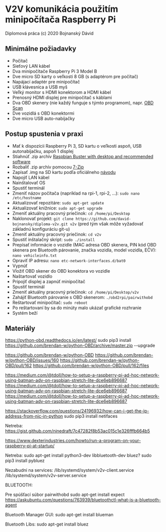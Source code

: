 # V2V komunikácia použitím minipočítača Raspberry Pi

Diplomová práca (c) 2020 Bojnanský Dávid

## Minimálne požiadavky

- Počítač
- Sieťový LAN kábel
- Dva minipočítače Raspberry Pi 3 Model B
- Dve micro SD karty o veľkosti 8 GB (s adaptérom pre počítač)
- Napájací adaptér pre minipočítač
- USB klávesnica a USB myš
- Veľký monitor s HDMI konektorom a HDMI kábel
- Prenosný HDMI displej pre minipočítač s káblami
- Dva OBD skenery (nie každý funguje s týmto programom), napr. [OBD Scan](https://www.ebay.com/itm/Vgate-ELM327-Bluetooth-OBD2-V2-1-Scanner-Car-Auto-Diagnostic-Adapter-Scan-Tool/123778992357)
- Dve vozidlá s OBD konektormi
- Dve micro USB auto-nabíjačky


## Postup spustenia v praxi
- Mať k dispozícii Raspberry Pi 3, SD kartu o veľkosti aspoň, USB autonabíjačku, aspoň 1 displej
- Stiahnúť .zip archív [Raspbian Buster with desktop and recommended software](https://www.raspberrypi.org/downloads/raspbian/)
- Rozbaliť .zip archív pomocou [7-Zip](https://www.7-zip.org/)
- Zapísať .img na SD kartu podľa oficiálneho [návodu](https://www.raspberrypi.org/documentation/installation/installing-images/README.md)
- Napojiť LAN kábel
- Nainštalovať OS
- Spustiť terminál
- Zmeniť názov počítača (napríklad na rpi-1, rpi-2, ...): `sudo nano /etc/hostname`
- Aktualizovať repozitáre: `sudo apt-get update`
- Aktualizovať knižnice: `sudo apt-get upgrade`
- Zmeniť aktuálny pracovný priečinok: `cd /home/pi/Desktop`
- Naklonovať projekt: `git clone https://github.com/david-bojnansky/diploma-v2v.git v2v` (pred tým však môže vyžadovať základnú konfiguráciu git-u)
- Zmeniť aktuálny pracovný priečinok: `cd v2v`
- Spustiť inštalačný skript: `sudo ./install`
- Prepísať informácie o vozidle (MAC adresa OBD skenera, PIN kód OBD skenera pre Bluetooth párovanie, značka vozidla, model vozidla, EČV): `nano vehicleinfo.txt`
- Opraviť IP adresu: `nano etc-network-interfaces.d/bat0`
- Vypnúť
- Vložiť OBD skener do OBD konektora vo vozidle
- Naštartovať vozidlo
- Pripojiť displej a zapnúť minipočítač
- Spustiť terminál
- Zmeniť aktuálny pracovný priečinok: `cd /home/pi/Desktop/v2v`
- Zahájiť Bluetooth párovanie s OBD skenerom: `./obd2rpi/pairwithobd`
- Reštartovať minipočítač: `sudo reboot`
- Po reštartovaní by sa do minúty malo ukázať grafické rozhranie
- Systém beží

## Materiály
https://python-obd.readthedocs.io/en/latest/
sudo pip3 install https://github.com/brendan-w/python-OBD/archive/master.zip --upgrade

https://github.com/brendan-w/python-OBD
https://github.com/brendan-w/python-OBD/issues/160
https://github.com/brendan-w/python-OBD/pull/162
https://github.com/brendan-w/python-OBD/pull/162/files






https://medium.com/@tdoll/how-to-setup-a-raspberry-pi-ad-hoc-network-using-batman-adv-on-raspbian-stretch-lite-dce6eb896687
https://medium.com/@tdoll/how-to-setup-a-raspberry-pi-ad-hoc-network-using-batman-adv-on-raspbian-stretch-lite-dce6eb896687
https://medium.com/@tdoll/how-to-setup-a-raspberry-pi-ad-hoc-network-using-batman-adv-on-raspbian-stretch-lite-dce6eb896687

https://stackoverflow.com/questions/24196932/how-can-i-get-the-ip-address-from-nic-in-python
sudo pip3 install netifaces


Netreba:
https://gist.github.com/ninedraft/7c47282f8b53ac015c1e326fffb664b5



https://www.dexterindustries.com/howto/run-a-program-on-your-raspberry-pi-at-startup/






Netreba:
sudo apt-get install python3-dev libbluetooth-dev bluez?
sudo pip3 install pybluez


Nezabudni na services:
/lib/systemd/system/v2v-client.service
/lib/systemd/system/v2v-server.service




BLUETOOTH:

Pre spúšťací súbor pairwithobd
sudo apt-get install expect
https://askubuntu.com/questions/763939/bluetoothctl-what-is-a-bluetooth-agent

Bluetooth Manager GUI:
sudo apt-get install blueman

Bluetooth Libs:
sudo apt-get install bluez
